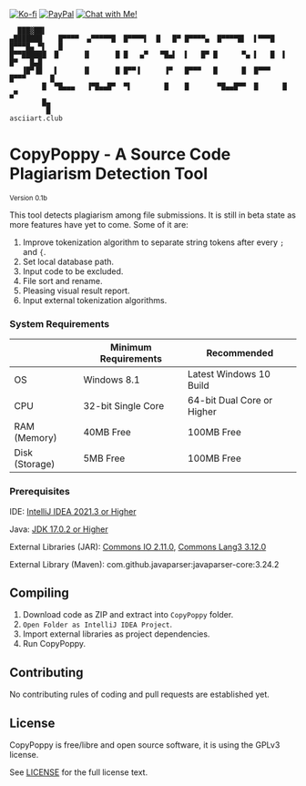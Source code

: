 [![Ko-fi](https://img.shields.io/badge/Support%20me%20on-Ko--fi-FF5E5B.svg?logo=ko-fi)](https://ko-fi.com/RisPNG)
[![PayPal](https://img.shields.io/badge/Donate%20on-PayPal-00457C.svg?logo=paypal)](https://paypal.me/itsris)
[![Chat with Me!](https://img.shields.io/badge/Discord-chat-7289da.svg?&logo=discord)](https://discord.gg/xnwRcyPn)

      ███▓██▌                                         
    ▄███████    █▀▀▀▀  ▄▀▀▀▀▀█  █▀▀▀▀▌  █   █▀ █▀▀▀▀▄  █▀▀▀▀█▌  ▌▀▀▀█  █▀▀▀█▄ ▀▌   █
    █▀▀██████  █      ▐▌      █ █   ▄▀   ▀█▄▌  ▌   █▀ █      ▀▄ ▌   █  ▌   █▀   █▄█
       ▐█▀▐█   ▌      ▐▌      █ █▀▀▐      ▐▀   █▀▀▀   █      █  █▀▀▀   █▀▀▀      █
            █  ▀█▄▄▄   ▐▀█▄▄█▀  ▀▌        █    █       ▀█▄▄█▀▀  █      █        ▄▀
            █▄
             █														asciiart.club

# CopyPoppy - A Source Code Plagiarism Detection Tool
<sub>Version 0.1b</sub>

This tool detects plagiarism among file submissions. It is still in beta state as more features have yet to come. Some of it are:

1. Improve tokenization algorithm to separate string tokens after every `;` and `{`.
1. Set local database path.
1. Input code to be excluded.
1. File sort and rename.
1. Pleasing visual result report.
1. Input external tokenization algorithms.

### System Requirements
 |Minimum Requirements|Recommended
----|----|----
OS|Windows 8.1|Latest Windows 10 Build
CPU|32-bit Single Core|64-bit Dual Core or Higher
RAM (Memory)|40MB Free|100MB Free
Disk (Storage)|5MB Free|100MB Free

### Prerequisites

IDE: [IntelliJ IDEA 2021.3 or Higher](https://www.jetbrains.com/idea/download)

Java: [JDK 17.0.2 or Higher](https://corretto.aws/downloads/latest/amazon-corretto-17-x64-windows-jdk.msi)

External Libraries (JAR): [Commons IO 2.11.0](https://dlcdn.apache.org//commons/io/binaries/commons-io-2.11.0-bin.zip), [Commons Lang3 3.12.0](https://dlcdn.apache.org//commons/lang/binaries/commons-lang3-3.12.0-bin.zip)

External Library (Maven): com.github.javaparser:javaparser-core:3.24.2

## Compiling

1. Download code as ZIP and extract into `CopyPoppy` folder.
1. `Open Folder as IntelliJ IDEA Project`.
1. Import external libraries as project dependencies.
1. Run CopyPoppy.

## Contributing

No contributing rules of coding and pull requests are established yet.

## License

CopyPoppy is free/libre and open source software, it is using the GPLv3 license.

See [LICENSE](LICENSE) for the full license text.